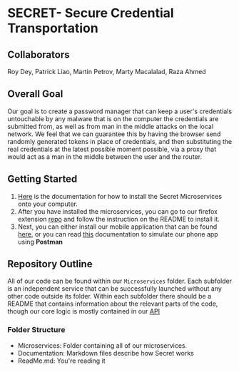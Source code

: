 # SECRET- Secure Credential Transportation

## Collaborators
Roy Dey, Patrick Liao, Martin Petrov, Marty Macalalad, Raza Ahmed

## Overall Goal
Our goal is to create a password manager that can keep a user's credentials untouchable by any malware that is on the computer the credentials are submitted from, as well as from man in the middle attacks on the local network. We feel that we can guarantee this by having the browser send randomly generated tokens in place of credentials, and then substituting the real credentials at the latest possible moment possible, via a proxy that would act as a man in the middle between the user and the router. 

## Getting Started
1. [Here](https://github.com/secret-passwordmanager/Legacy/tree/master/microservices) is the documentation for how to install the Secret Microservices onto your computer.
2. After you have installed the microservices, you can go to our firefox extension [repo](https://github.com/secret-passwordmanager/Extension) and follow the instruction on the README to install it.
3. Next, you can either install our mobile application that can be found [here](https://github.com/secret-passwordmanager/Picasso), or you can read [this](https://github.com/secret-passwordmanager/Legacy/tree/master/Documentation/Postman-Demo.md) documentation to simulate our phone app using **Postman**

## Repository Outline 
All of our code can be found within our `Microservices` folder. Each subfolder is an independent service that can be successfully launched without any other code outside its folder. Within each subfolder there should be a README that contains information about the relevant parts of the code, though our core logic is mostly contained in our [API](https://github.com/ECS153/final-project-group-0-/blob/master/microservices/dotnetapi/README.md)

### Folder Structure
  - Microservices: Folder containing all of our microservices.
  - Documentation: Markdown files describe how Secret works
  - ReadMe.md: You're reading it
